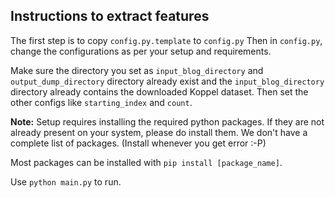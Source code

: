 ## Instructions to extract features

The first step is to copy `config.py.template` to `config.py`
Then in `config.py`, change the configurations as per your setup and requirements.

Make sure the directory you set as `input_blog_directory` and `output_dump_directory` directory already exist and the `input_blog_directory` directory already contains the downloaded Koppel dataset.
Then set the other configs like `starting_index` and `count`.

**Note:** Setup requires installing the required python packages. If they are not already present on your system, please do install them. We don't have a complete list of packages. (Install whenever you get error :-P)

Most packages can be installed with `pip install [package_name]`. 

Use `python main.py` to run.
